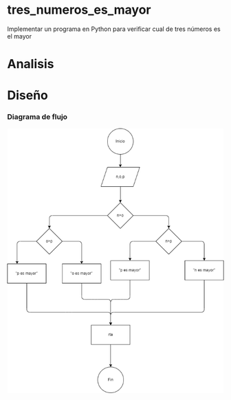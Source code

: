 # tres_numeros_es_mayor
Implementar un programa en Python para verificar cual de tres números es el mayor 

# Analisis

# Diseño

### Diagrama de flujo

![diagrama de flujo](diagrama.png "diagrama de flujo")